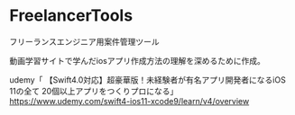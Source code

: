 # FreelancerTools
フリーランスエンジニア用案件管理ツール

動画学習サイトで学んだiosアプリ作成方法の理解を深めるために作成。

udemy「 【Swift4.0対応】超豪華版！未経験者が有名アプリ開発者になるiOS 11の全て 20個以上アプリをつくりプロになる」
https://www.udemy.com/swift4-ios11-xcode9/learn/v4/overview
